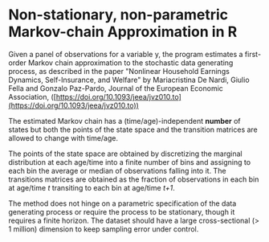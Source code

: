 #  Non-stationary, non-parametric Markov-chain Approximation in **R**

Given a panel of observations for a variable y, the program estimates
a first-order Markov chain approximation to the stochastic data
generating process, as described in the paper "Nonlinear Household
Earnings Dynamics, Self-Insurance, and Welfare" by Mariacristina De
Nardi, Giulio Fella and Gonzalo Paz-Pardo, Journal of the European
Economic Association, ([https://doi.org/10.1093/jeea/jvz010.to](https://doi.org/10.1093/jeea/jvz010.to))

The estimated Markov chain has a (time/age)-independent **number** of
states but both the points of the state space and the transition
matrices are allowed to change with time/age.

The points of the state space are obtained by discretizing the
marginal distribution at each age/time into a finite number of bins
and assigning to each bin the average or median of observations
falling into it. The transitions matrices are obtained as the fraction
of observations in each bin at age/time *t* transiting to each bin at
age/time *t+1*.  

The method does not hinge on a parametric specification of the data
generating process or require the process to be stationary, though it
requires a finite horizon. The dataset should have a large
cross-sectional (> 1 million) dimension to keep sampling error under
control.

 

